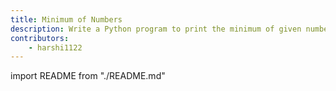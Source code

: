 ```yaml
---
title: Minimum of Numbers
description: Write a Python program to print the minimum of given numbers
contributors:
    - harshi1122
---
```


import README from "./README.md"

<README />